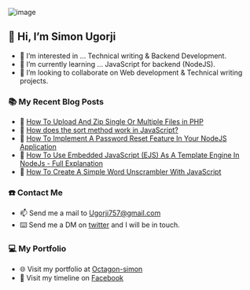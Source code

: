 ![image](https://miro.medium.com/max/1360/0*7Q3yvSIv_t0ioJ-Z.gif)


## 👋 Hi, I’m Simon Ugorji

- 👀 I’m interested in ... Technical writing & Backend Development. 
- 🌱 I’m currently learning ... JavaScript for backend (NodeJS). 
- 💞️ I’m looking to collaborate on Web development & Technical writing projects. 

### :books: My Recent Blog Posts
<!-- BLOGPOSTS:START -->
 - 🚀 [How To Upload And Zip Single Or Multiple Files in PHP](https://octagon.hashnode.dev/how-to-upload-and-zip-single-or-multiple-files-in-php)
 - 💫 [How does the sort method work in JavaScript?](https://octagon.hashnode.dev/how-does-the-sort-method-work-in-javascript)
 - 💫 [How To Implement A Password Reset Feature In Your NodeJS Application](https://octagon.hashnode.dev/how-to-implement-a-password-reset-feature-in-your-nodejs-application)
 - 🚀 [How To Use Embedded JavaScript &lpar;EJS&rpar; As A Template Engine In NodeJs - Full Explanation](https://octagon.hashnode.dev/how-to-use-embedded-javascript-ejs-as-a-template-engine-in-nodejs-full-explanation)
 - 💫 [How To Create  A Simple Word Unscrambler With JavaScript](https://octagon.hashnode.dev/how-to-create-a-simple-word-unscrambler-with-javascript)<!-- BLOGPOSTS:END -->

### ☎️ Contact Me

- 📫 Send me a mail to Ugorji757@gmail.com
- ⌨️ Send me a DM on [twitter](https://twitter.com/ugorji_simon) and I will be in touch.

### 💻 My Portfolio

- 🌐 Visit my portfolio at [Octagon-simon](https://Octagon-simon.github.io)
- 📰 Visit my timeline on [Facebook](https://fb.com/Simon.ugorji.106)
